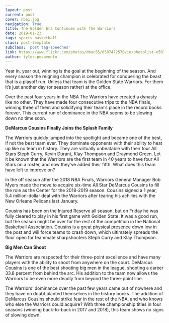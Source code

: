 ```yaml
---
layout: post
current: post
cover: nba1.jpg
navigation: True
title: The Golden Era Continues with The Warriors
date: 2019-01-23
tags: sports basketball
class: post-template
subclass: 'post tag-speeches'
link: https://www.flickr.com/photos/dmac55/8587472570/in/photolist-e5R3pU-e3eUkb-aBxYMr-5FURpS-e7s6x1-e7mrAr-uKSqnG-r4UoZy-AiB5tZ-uHsDw7-eedDRY-us5n6D-ijyUY3-f1HRLU-DBJpgm-Jb5UV7-9b9RvB-etN9xa-tRmSdi-e3m63N-e39vXx-e3eHk5-9bcZ6U-4TjmJH-eoEnRy-eoEjh3-e3eTZL-9b9RtT-uKTqtw-fMT9eZ-qHUK2k-4V74L3-JgQiv-9b9R8r-9bcZbA-9b9RzB-9b9R9n-rmokYq-9b9R7t-bASdzP-9b9Rfx-uvLWLM-eoEcwC-eo5H1i-5FURq1-dZYZKh-eoEwDo-en7G4n-4Taf5q-9b9Rka
author: tyler.pesavento
---
```

Year in, year out, winning is the goal at the beginning of the season. And every season the reigning champion is celebrated for conquering the beast that is a playoff run. Unless that team is the Golden State Warriors. For them it’s just another day (or season rather) at the office.

Over the past four years in the NBA The Warriors have created a dynasty like no other. They have made four consecutive trips to the NBA finals, winning three of them and solidifying their team’s place in the record books forever. This current run of dominance in the NBA seems to be slowing down no time soon.

**DeMarcus Cousins Finally Joins the Splash Family**

The Warriors quickly jumped into the spotlight and became one of the best, if not the best team ever. They dominate opponents with their ability to heat up like no team in history. They are virtually unbeatable with their four All Stars Steph Curry, Kevin Durant, Klay Thompson and Draymond Green. Let it be known that the Warriors are the first team in 40 years to have four All Stars on a roster, and now they’ve added their fifth. What does this team have left to improve on?



In the off season after the 2018 NBA Finals, Warriors General Manager Bob Myers made the move to acquire six-time All Star DeMarcus Cousins to fill the role as the Center for the 2018-2019 season. Cousins signed a 1 year, 5.4 million-dollar deal with the Warriors after tearing his achilles with the New Orleans Pelicans last January.

Cousins has been on the Injured Reserve all season, but on Friday he was fully cleared to play in his first game with Golden State. It was a good run, but the season might be over for the rest of the competition in the National Basketball Association. Cousins is a great physical presence down low in the post and will force teams to crash down, which ultimately spreads the floor open for teammate sharpshooters Steph Curry and Klay Thompson.

**Big Men Can Shoot**

The Warriors are respected for their three-point excellence and have many players with the ability to shoot from anywhere on the court. DeMarcus Cousins is one of the best shooting big men in the league, shooting a career 33.8 percent from behind the arc. His addition to the team now allows the Warriors to be even more deadly from beyond the three-point line.

The Warriors’ dominance over the past few years came out of nowhere and they have no doubt planted themselves in the history books. The addition of DeMarcus Cousins should strike fear in the rest of the NBA, and who knows who else the Warriors could acquire? With three championship titles in four seasons (winning back-to-back in 2017 and 2018), this team shows no signs of slowing down.
